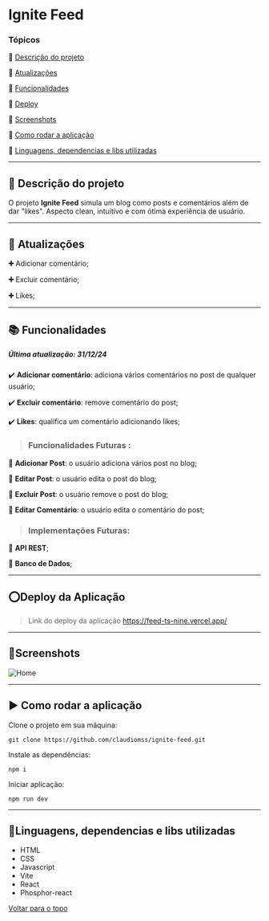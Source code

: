 

<a id="top"></a>
# Ignite Feed

### Tópicos 

:small_blue_diamond: [Descrição do projeto](#1-Descrição-do-projeto)

:small_blue_diamond: [Atualizações](#2)

:small_blue_diamond: [Funcionalidades](#3)

:small_blue_diamond: [Deploy](#4)

:small_blue_diamond: [Screenshots](#5)

:small_blue_diamond: [Como rodar a aplicação](#6)

:small_blue_diamond: [Linguagens, dependencias e libs utilizadas](#7)

---

<a id="1-Descrição-do-projeto"></a>
##  :memo: Descrição do projeto 

O projeto **Ignite Feed** simula um blog como posts e comentários além de dar "likes".  Aspecto clean, intuitivo e com ótima experiência de usuário.

---

<a id="2"></a>
##  :bookmark_tabs: Atualizações


**:heavy_plus_sign:** Adicionar comentário;

**:heavy_plus_sign:** Excluir comentário;

**:heavy_plus_sign:** Likes;


---

<a id="3"></a>
##  :books: Funcionalidades
 
##### Última atualização:  31/12/24

:heavy_check_mark: **Adicionar comentário**: adiciona vários comentários no post de qualquer usuário;

:heavy_check_mark: **Excluir comentário**: remove comentário do post;

:heavy_check_mark: **Likes**: qualifica um comentário adicionando likes;


>###  Funcionalidades Futuras :

:black_square_button: **Adicionar Post**: o usuário adiciona vários post no blog;

:black_square_button: **Editar Post**: o usuário edita o post do blog;

:black_square_button: **Excluir Post**: o usuário remove o post do blog;

:black_square_button: **Editar Comentário**: o usuário edita o comentário do post;

>### Implementações Futuras:

:black_square_button: **API REST**;

:black_square_button: **Banco de Dados**;


---
<a id="4"></a>
##  :o:Deploy da Aplicação

> Link do deploy da aplicação https://feed-ts-nine.vercel.app/

---
<a id="5"></a>
##  :art:Screenshots

![Home](https://github.com/claudiomss/ignite-feed/blob/main/screenshots/home.png?raw=true)



---
<a id="6"></a>
##  :arrow_forward: Como rodar a aplicação 

Clone o projeto em sua máquina: 

```
git clone https://github.com/claudiomss/ignite-feed.git
```
Instale as dependências:

```
npm i
```
Iniciar aplicação:

```
npm run dev
```

---


<a id="7"></a>
##  :wrench:Linguagens, dependencias e libs utilizadas

- HTML
- CSS
- Javascript
- Vite
- React
-  Phosphor-react



[ Voltar para o topo](#top)
